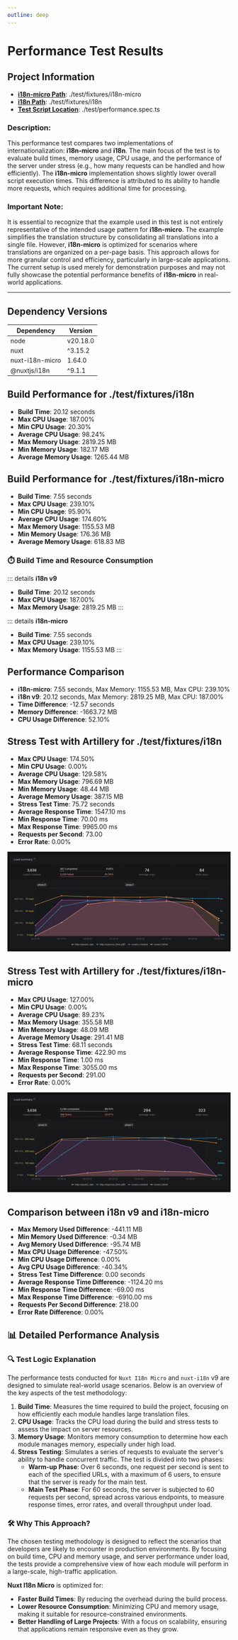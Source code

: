 ```yaml
---
outline: deep
---
```


# Performance Test Results

## Project Information

- **[i18n-micro Path](https://github.com/s00d/nuxt-i18n-micro/tree/main/test/fixtures/i18n-micro)**: ./test/fixtures/i18n-micro
- **[i18n Path](https://github.com/s00d/nuxt-i18n-micro/tree/main/test/fixtures/i18n)**: ./test/fixtures/i18n
- **[Test Script Location](https://github.com/s00d/nuxt-i18n-micro/tree/main/test/performance.spec.ts)**: ./test/performance.spec.ts


### Description:
This performance test compares two implementations of internationalization: **i18n-micro** and **i18n**.
The main focus of the test is to evaluate build times, memory usage, CPU usage, and the performance of the server under stress (e.g., how many requests can be handled and how efficiently).
The **i18n-micro** implementation shows slightly lower overall script execution times.
This difference is attributed to its ability to handle more requests, which requires additional time for processing.

### Important Note:
It is essential to recognize that the example used in this test is not entirely representative of the intended usage pattern for **i18n-micro**. The example simplifies the translation structure by consolidating all translations into a single file. However, **i18n-micro** is optimized for scenarios where translations are organized on a per-page basis. This approach allows for more granular control and efficiency, particularly in large-scale applications. The current setup is used merely for demonstration purposes and may not fully showcase the potential performance benefits of **i18n-micro** in real-world applications.

---

## Dependency Versions

| Dependency                   | Version   |
|-------------------------------|-----------|
| node                       | v20.18.0 |
| nuxt                       | ^3.15.2 |
| nuxt-i18n-micro                       | 1.64.0 |
| @nuxtjs/i18n                       | ^9.1.1 |
  
## Build Performance for ./test/fixtures/i18n

- **Build Time**: 20.12 seconds
- **Max CPU Usage**: 187.00%
- **Min CPU Usage**: 20.30%
- **Average CPU Usage**: 98.24%
- **Max Memory Usage**: 2819.25 MB
- **Min Memory Usage**: 182.17 MB
- **Average Memory Usage**: 1265.44 MB


## Build Performance for ./test/fixtures/i18n-micro

- **Build Time**: 7.55 seconds
- **Max CPU Usage**: 239.10%
- **Min CPU Usage**: 95.90%
- **Average CPU Usage**: 174.60%
- **Max Memory Usage**: 1155.53 MB
- **Min Memory Usage**: 176.36 MB
- **Average Memory Usage**: 618.83 MB


### ⏱️ Build Time and Resource Consumption

::: details **i18n v9**
- **Build Time**: 20.12 seconds
- **Max CPU Usage**: 187.00%
- **Max Memory Usage**: 2819.25 MB
:::

::: details **i18n-micro**
- **Build Time**: 7.55 seconds
- **Max CPU Usage**: 239.10%
- **Max Memory Usage**: 1155.53 MB
:::

## Performance Comparison

- **i18n-micro**: 7.55 seconds, Max Memory: 1155.53 MB, Max CPU: 239.10%
- **i18n v9**: 20.12 seconds, Max Memory: 2819.25 MB, Max CPU: 187.00%
- **Time Difference**: -12.57 seconds
- **Memory Difference**: -1663.72 MB
- **CPU Usage Difference**: 52.10%

## Stress Test with Artillery for ./test/fixtures/i18n

- **Max CPU Usage**: 174.50%
- **Min CPU Usage**: 0.00%
- **Average CPU Usage**: 129.58%
- **Max Memory Usage**: 796.69 MB
- **Min Memory Usage**: 48.44 MB
- **Average Memory Usage**: 387.15 MB
- **Stress Test Time**: 75.72 seconds
- **Average Response Time**: 1547.10 ms
- **Min Response Time**: 70.00 ms
- **Max Response Time**: 9965.00 ms
- **Requests per Second**: 73.00
- **Error Rate**: 0.00%

![i18n](/i18n.png)
    
## Stress Test with Artillery for ./test/fixtures/i18n-micro

- **Max CPU Usage**: 127.00%
- **Min CPU Usage**: 0.00%
- **Average CPU Usage**: 89.23%
- **Max Memory Usage**: 355.58 MB
- **Min Memory Usage**: 48.09 MB
- **Average Memory Usage**: 291.41 MB
- **Stress Test Time**: 68.11 seconds
- **Average Response Time**: 422.90 ms
- **Min Response Time**: 1.00 ms
- **Max Response Time**: 3055.00 ms
- **Requests per Second**: 291.00
- **Error Rate**: 0.00%

![i18n-micro](/i18n-micro.png)
    
## Comparison between i18n v9 and i18n-micro

- **Max Memory Used Difference**: -441.11 MB
- **Min Memory Used Difference**: -0.34 MB
- **Avg Memory Used Difference**: -95.74 MB
- **Max CPU Usage Difference**: -47.50%
- **Min CPU Usage Difference**: 0.00%
- **Avg CPU Usage Difference**: -40.34%
- **Stress Test Time Difference**: 0.00 seconds
- **Average Response Time Difference**: -1124.20 ms
- **Min Response Time Difference**: -69.00 ms
- **Max Response Time Difference**: -6910.00 ms
- **Requests Per Second Difference**: 218.00
- **Error Rate Difference**: 0.00%
  
## 📊 Detailed Performance Analysis

### 🔍 Test Logic Explanation

The performance tests conducted for `Nuxt I18n Micro` and `nuxt-i18n` v9 are designed to simulate real-world usage scenarios. Below is an overview of the key aspects of the test methodology:

1. **Build Time**: Measures the time required to build the project, focusing on how efficiently each module handles large translation files.
2. **CPU Usage**: Tracks the CPU load during the build and stress tests to assess the impact on server resources.
3. **Memory Usage**: Monitors memory consumption to determine how each module manages memory, especially under high load.
4. **Stress Testing**: Simulates a series of requests to evaluate the server's ability to handle concurrent traffic. The test is divided into two phases:
   - **Warm-up Phase**: Over 6 seconds, one request per second is sent to each of the specified URLs, with a maximum of 6 users, to ensure that the server is ready for the main test.
   - **Main Test Phase**: For 60 seconds, the server is subjected to 60 requests per second, spread across various endpoints, to measure response times, error rates, and overall throughput under load.


### 🛠 Why This Approach?

The chosen testing methodology is designed to reflect the scenarios that developers are likely to encounter in production environments. By focusing on build time, CPU and memory usage, and server performance under load, the tests provide a comprehensive view of how each module will perform in a large-scale, high-traffic application.

**Nuxt I18n Micro** is optimized for:
- **Faster Build Times**: By reducing the overhead during the build process.
- **Lower Resource Consumption**: Minimizing CPU and memory usage, making it suitable for resource-constrained environments.
- **Better Handling of Large Projects**: With a focus on scalability, ensuring that applications remain responsive even as they grow.

